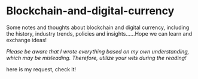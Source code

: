 # Blockchain-and-digital-currency
Some notes and thoughts about blockchain and digital currency, including the history, industry trends, policies and insights……Hope we can learn and exchange ideas!

*Please be aware that I wrote everything based on my own understanding, which may be misleading. Therefore, utilize your wits during the reading!*

here is my request, check it!
